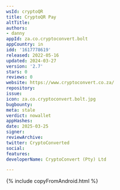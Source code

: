 ```yaml
---
wsId: cryptoQR
title: CryptoQR Pay
altTitle: 
authors:
- danny
appId: za.co.cryptoconvert.bolt
appCountry: in
idd: '1617778619'
released: 2022-05-16
updated: 2024-03-27
version: '2.7'
stars: 0
reviews: 0
website: https://www.cryptoconvert.co.za/
repository: 
issue: 
icon: za.co.cryptoconvert.bolt.jpg
bugbounty: 
meta: stale
verdict: nowallet
appHashes: 
date: 2025-03-25
signer: 
reviewArchive: 
twitter: CryptoConverted
social: 
features: 
developerName: CryptoConvert (Pty) Ltd

---
```


{% include copyFromAndroid.html %}